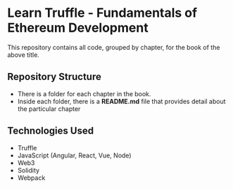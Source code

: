 # Learn Truffle - Fundamentals of Ethereum Development

This repository contains all code, grouped by chapter, for the book of the above title.

## Repository Structure
- There is a folder for each chapter in the book.
- Inside each folder, there is a <strong>README.md</strong> file that provides detail about the particular chapter

## Technologies Used
- Truffle
- JavaScript (Angular, React, Vue, Node)
- Web3
- Solidity
- Webpack
